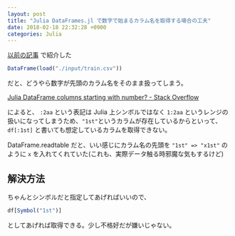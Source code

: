 ```yaml
---
layout: post
title: "Julia DataFrames.jl で数字で始まるカラム名を取得する場合の工夫"
date: 2018-02-18 22:32:28 +0900
categories: Julia
---
```


[以前の記事](https://tech-regonn.github.io/julia/2018/02/16/julia-csv-dataframes.html) で紹介した

``` julia
DataFrame(load("./input/train.csv"))
```

だと、どうやら数字が先頭のカラム名をそのまま扱ってしまう。

[Julia DataFrame columns starting with number? \- Stack Overflow](https://stackoverflow.com/questions/34858166/julia-dataframe-columns-starting-with-number)

によると、 `:2aa` という表記は Julia 上シンボルではなく `1:2aa` というレンジの扱いになってしまうため、`"1st"`というカラムが存在しているからといって、`df[:1st]` と書いても想定しているカラムを取得できない。

DataFrame.readtable だと、いい感じにカラム名の先頭を `"1st" => "x1st"` のように `x` を入れてくれていた(これも、実際データ触る時邪魔な気もするけど)

## 解決方法
ちゃんとシンボルだと指定してあげればいいので、

``` julia
df[Symbol("1st")]
```

としてあげれば取得できる。少し不格好だが嫌いじゃない。